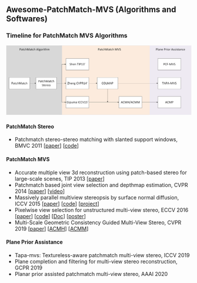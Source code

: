 ## Awesome-PatchMatch-MVS (Algorithms and Softwares)

### Timeline for PatchMatch MVS Algorithms

![timeline_for_PatchMatch_MVS](./figures/timeline_PatchMatch.png)

<!--
#### PatchMatch Algorithms

+ MVSNet: Depth Inference for Unstructured Multi-view Stereo
--->

#### PatchMatch Stereo
+ Patchmatch stereo-stereo matching with slanted support windows, BMVC 2011 [[paper](https://www.microsoft.com/en-us/research/wp-content/uploads/2011/01/PatchMatchStereo_BMVC2011_6MB.pdf)] [[code](https://github.com/ethan-li-coding/PatchMatchStereo)]

#### PatchMatch MVS
+ Accurate multiple view 3d reconstruction using patch-based stereo for large-scale scenes, TIP 2013 [[paper](https://ieeexplore.ieee.org/abstract/document/6409456/)]
+ Patchmatch based joint view selection and depthmap estimation, CVPR 2014 [[paper](https://ieeexplore.ieee.org/document/6909592/)] [[video](https://www.youtube.com/watch?v=vxPZxdDYXYw)]
+ Massively parallel multiview stereopsis by surface normal diffusion, ICCV 2015 [[paper](https://www.cv-foundation.org/openaccess/content_iccv_2015/papers/Galliani_Massively_Parallel_Multiview_ICCV_2015_paper.pdf)] [[code](https://github.com/kysucix/gipuma)] [[project](https://prs.igp.ethz.ch/research/projects/gipuma.html)]
+ Pixelwise view selection for unstructured multi-view stereo, ECCV 2016 [[paper](https://link.springer.com/content/pdf/10.1007%2F978-3-319-46487-9_31.pdf)] [[code](https://github.com/colmap/colmap)] [[Doc](https://colmap.github.io/)] [[poster](https://www.microsoft.com/en-us/research/uploads/prod/2019/09/P-2A-41.pdf)]
+ Multi-Scale Geometric Consistency Guided Multi-View Stereo, CVPR 2019 [[paper]()] [[ACMH]()] [[ACMM]()]

#### Plane Prior Assistance
+ Tapa-mvs: Textureless-aware patchmatch multi-view stereo, ICCV 2019
+ Plane completion and filtering for multi-view stereo reconstruction, GCPR 2019
+ Planar prior assisted patchmatch multi-view stereo, AAAI 2020
